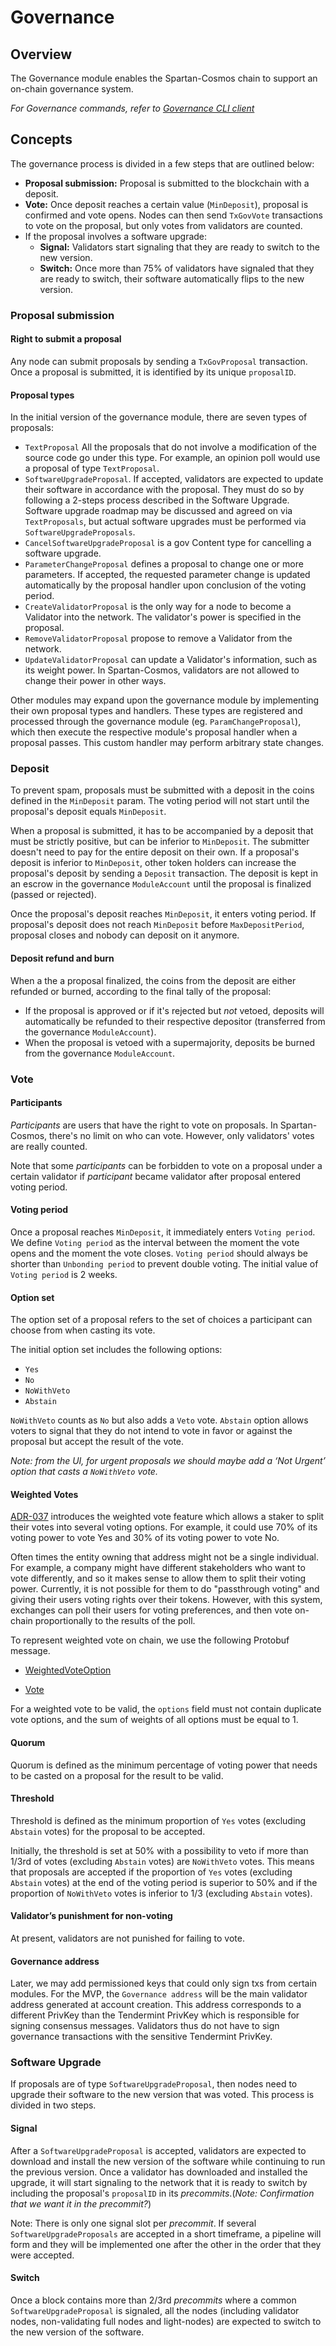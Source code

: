 # Governance

## Overview

The Governance module enables the Spartan-Cosmos chain to support an on-chain governance system.

_For Governance commands, refer to [Governance CLI client](../cli-client/gov.md)_

## Concepts

The governance process is divided in a few steps that are outlined below:

- **Proposal submission:** Proposal is submitted to the blockchain with a deposit.
- **Vote:** Once deposit reaches a certain value (`MinDeposit`), proposal is confirmed and vote opens. Nodes can then send `TxGovVote` transactions to vote on the proposal, but only votes from validators are counted.
- If the proposal involves a software upgrade:
  - **Signal:** Validators start signaling that they are ready to switch to the new version.
  - **Switch:** Once more than 75% of validators have signaled that they are ready to switch, their software automatically flips to the new version.

### Proposal submission

#### Right to submit a proposal

Any node can submit proposals by sending a `TxGovProposal` transaction. Once a proposal is submitted, it is identified by
its unique `proposalID`.

#### Proposal types

In the initial version of the governance module, there are seven types of proposals:

- `TextProposal` All the proposals that do not involve a modification of the source code go under this type. For example, an opinion poll would use a proposal of type `TextProposal`.
- `SoftwareUpgradeProposal`. If accepted, validators are expected to update their software in accordance with the proposal. They must do so by following a 2-steps process described in the Software Upgrade. Software upgrade roadmap may be discussed and agreed on via `TextProposals`, but actual software upgrades must be performed via `SoftwareUpgradeProposals`.
- `CancelSoftwareUpgradeProposal` is a gov Content type for cancelling a software upgrade.
- `ParameterChangeProposal` defines a proposal to change one or more parameters. If accepted, the requested parameter change is updated automatically by the proposal handler upon conclusion of the voting period.
- `CreateValidatorProposal` is the only way for a node to become a Validator into the network. The validator's power is specified in the proposal.
- `RemoveValidatorProposal` propose to remove a Validator from the network.
- `UpdateValidatorProposal` can update a Validator's information, such as its weight power. In Spartan-Cosmos, validators are not allowed to change their power in other ways.

Other modules may expand upon the governance module by implementing their own proposal types and handlers. These types are registered and processed through the governance module (eg. `ParamChangeProposal`), which then execute the respective module's proposal handler when a proposal passes. This custom handler may perform arbitrary state changes.

### Deposit

To prevent spam, proposals must be submitted with a deposit in the coins defined in the `MinDeposit` param. The voting period will not start until the proposal's deposit equals `MinDeposit`.

When a proposal is submitted, it has to be accompanied by a deposit that must be strictly positive, but can be inferior to `MinDeposit`. The submitter doesn't need to pay for the entire deposit on their own. If a proposal's deposit is inferior to `MinDeposit`, other token holders can increase the proposal's deposit by sending a `Deposit` transaction. The deposit is kept in an escrow in the governance `ModuleAccount` until the proposal is finalized (passed or rejected).

Once the proposal's deposit reaches `MinDeposit`, it enters voting period. If proposal's deposit does not reach `MinDeposit` before `MaxDepositPeriod`, proposal closes and nobody can deposit on it anymore.

#### Deposit refund and burn

When a the a proposal finalized, the coins from the deposit are either refunded or burned, according to the final tally of the proposal:

- If the proposal is approved or if it's rejected but _not_ vetoed, deposits will automatically be refunded to their respective depositor (transferred from the governance `ModuleAccount`).
- When the proposal is vetoed with a supermajority, deposits be burned from the governance `ModuleAccount`.

### Vote

#### Participants

_Participants_ are users that have the right to vote on proposals. In Spartan-Cosmos, there's no limit on who can vote. However, only validators' votes are really counted.

Note that some _participants_ can be forbidden to vote on a proposal under a certain validator if  _participant_ became validator after proposal entered voting period.

#### Voting period

Once a proposal reaches `MinDeposit`, it immediately enters `Voting period`. We define `Voting period` as the interval between the moment the vote opens and the moment the vote closes. `Voting period` should always be shorter than `Unbonding period` to prevent double voting. The initial value of `Voting period` is 2 weeks.

#### Option set

The option set of a proposal refers to the set of choices a participant can choose from when casting its vote.

The initial option set includes the following options:

- `Yes`
- `No`
- `NoWithVeto`
- `Abstain`

`NoWithVeto` counts as `No` but also adds a `Veto` vote. `Abstain` option
allows voters to signal that they do not intend to vote in favor or against the
proposal but accept the result of the vote.

_Note: from the UI, for urgent proposals we should maybe add a ‘Not Urgent’
option that casts a `NoWithVeto` vote._

#### Weighted Votes

[ADR-037](../../../docs/architecture/adr-037-gov-split-vote.md) introduces the weighted vote feature which allows a staker to split their votes into several voting options. For example, it could use 70% of its voting power to vote Yes and 30% of its voting power to vote No.

Often times the entity owning that address might not be a single individual. For example, a company might have different stakeholders who want to vote differently, and so it makes sense to allow them to split their voting power. Currently, it is not possible for them to do "passthrough voting" and giving their users voting rights over their tokens. However, with this system, exchanges can poll their users for voting preferences, and then vote on-chain proportionally to the results of the poll.

To represent weighted vote on chain, we use the following Protobuf message.

- [WeightedVoteOption](https://github.com/cosmos/cosmos-sdk/blob/v0.43.0-alpha1/proto/cosmos/gov/v1beta1/gov.proto#L32-L40)

- [Vote](https://github.com/cosmos/cosmos-sdk/blob/v0.43.0-alpha1/proto/cosmos/gov/v1beta1/gov.proto#L126-L137)

For a weighted vote to be valid, the `options` field must not contain duplicate vote options, and the sum of weights of all options must be equal to 1.

#### Quorum

Quorum is defined as the minimum percentage of voting power that needs to be casted on a proposal for the result to be valid.

#### Threshold

Threshold is defined as the minimum proportion of `Yes` votes (excluding
`Abstain` votes) for the proposal to be accepted.

Initially, the threshold is set at 50% with a possibility to veto if more than
1/3rd of votes (excluding `Abstain` votes) are `NoWithVeto` votes. This means
that proposals are accepted if the proportion of `Yes` votes (excluding
`Abstain` votes) at the end of the voting period is superior to 50% and if the
proportion of `NoWithVeto` votes is inferior to 1/3 (excluding `Abstain`
votes).

#### Validator’s punishment for non-voting

At present, validators are not punished for failing to vote.

#### Governance address

Later, we may add permissioned keys that could only sign txs from certain modules. For the MVP, the `Governance address` will be the main validator address generated at account creation. This address corresponds to a different PrivKey than the Tendermint PrivKey which is responsible for signing consensus messages. Validators thus do not have to sign governance transactions with the sensitive Tendermint PrivKey.

### Software Upgrade

If proposals are of type `SoftwareUpgradeProposal`, then nodes need to upgrade their software to the new version that was voted. This process is divided in two steps.

#### Signal

After a `SoftwareUpgradeProposal` is accepted, validators are expected to download and install the new version of the software while continuing to run the previous version. Once a validator has downloaded and installed the upgrade, it will start signaling to the network that it is ready to switch by including the proposal's `proposalID` in its _precommits_.(_Note: Confirmation that we want it in the precommit?_)

Note: There is only one signal slot per _precommit_. If several `SoftwareUpgradeProposals` are accepted in a short timeframe, a pipeline will form and they will be implemented one after the other in the order that they were accepted.

#### Switch

Once a block contains more than 2/3rd _precommits_ where a common `SoftwareUpgradeProposal` is signaled, all the nodes (including validator nodes, non-validating full nodes and light-nodes) are expected to switch to the new version of the software.
